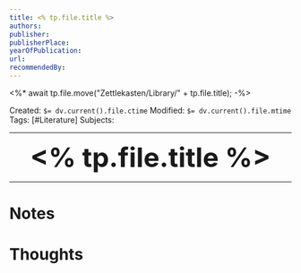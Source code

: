 ```yaml
---
title: <% tp.file.title %>
authors: 
publisher: 
publisherPlace: 
yearOfPublication: 
url: 
recommendedBy:
---
```


<%*
await tp.file.move("Zettlekasten/Library/" + tp.file.title);
-%>

Created: `$= dv.current().file.ctime`
Modified: `$= dv.current().file.mtime`
Tags: [#Literature]
Subjects: 
****

 <p align="center">
	<font size="9"><strong><% tp.file.title %></strong></font>
</p>

****

# Notes

# Thoughts
